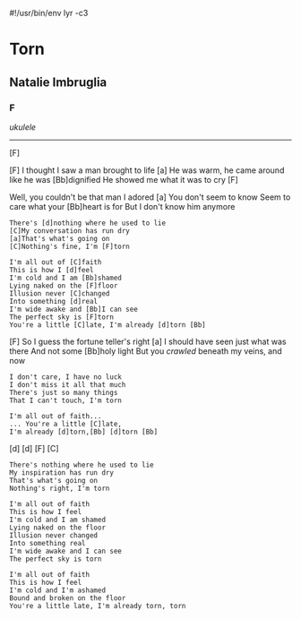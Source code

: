 #!/usr/bin/env lyr -c3
# Torn
## Natalie Imbruglia
### F

*ukulele*

---

[F]

[F] I thought I saw a man brought to life [a]
He was warm, he came around like he was [Bb]dignified
He showed me what it was to cry [F]

Well, you couldn't be that man I adored [a]
You don't seem to know
Seem to care what your [Bb]heart is for
But I don't know him anymore

    There's [d]nothing where he used to lie
    [C]My conversation has run dry
    [a]That's what's going on
    [C]Nothing's fine, I'm [F]torn

    I'm all out of [C]faith
    This is how I [d]feel
    I'm cold and I am [Bb]shamed
    Lying naked on the [F]floor
    Illusion never [C]changed
    Into something [d]real
    I'm wide awake and [Bb]I can see
    The perfect sky is [F]torn
    You're a little [C]late, I'm already [d]torn [Bb]

[F] So I guess the fortune teller's right [a]
I should have seen just what was there
And not some [Bb]holy light
But you _crawled_ beneath my veins, and now

    I don't care, I have no luck
    I don't miss it all that much
    There's just so many things
    That I can't touch, I'm torn

    I'm all out of faith...
    ... You're a little [C]late,
    I'm already [d]torn,[Bb] [d]torn [Bb]

[d] [d] [F] [C]

    There's nothing where he used to lie
    My inspiration has run dry
    That's what's going on
    Nothing's right, I'm torn

    I'm all out of faith
    This is how I feel
    I'm cold and I am shamed
    Lying naked on the floor
    Illusion never changed
    Into something real
    I'm wide awake and I can see
    The perfect sky is torn

    I'm all out of faith
    This is how I feel
    I'm cold and I'm ashamed
    Bound and broken on the floor
    You're a little late, I'm already torn, torn
